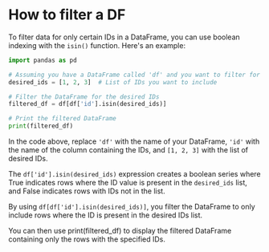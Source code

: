 # How to filter a DF

To filter data for only certain IDs in a DataFrame, you can use boolean indexing
with the `isin()` function. Here's an example:

```python
import pandas as pd

# Assuming you have a DataFrame called 'df' and you want to filter for certain IDs in the 'id' column
desired_ids = [1, 2, 3]  # List of IDs you want to include

# Filter the DataFrame for the desired IDs
filtered_df = df[df['id'].isin(desired_ids)]

# Print the filtered DataFrame
print(filtered_df)
```

In the code above, replace `'df'` with the name of your DataFrame, `'id'` with
the name of the column containing the IDs, and `[1, 2, 3]` with the list of
desired IDs.

The `df['id'].isin(desired_ids)` expression creates a boolean series where True
indicates rows where the ID value is present in the `desired_ids` list, and
False indicates rows with IDs not in the list.

By using `df[df['id'].isin(desired_ids)]`, you filter the DataFrame to only
include rows where the ID is present in the desired IDs list.

You can then use print(filtered_df) to display the filtered DataFrame containing
only the rows with the specified IDs.
